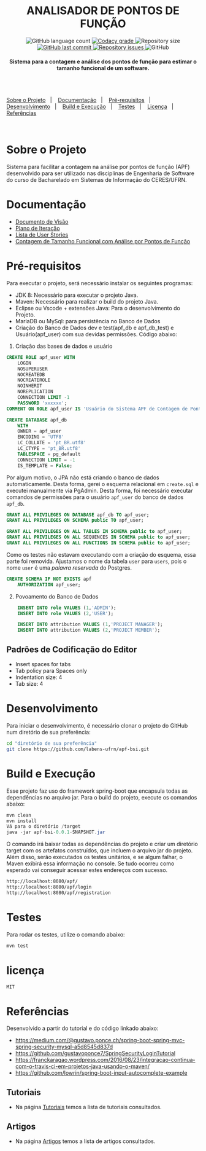 <!-- Título -->
<h1 align="center">
ANALISADOR DE PONTOS DE FUNÇÃO 
</h1>
 
<!-- Badge_Grade -->
<p align="center">
  <img alt="GitHub language count" src="https://img.shields.io/github/languages/count/lukemorales/rocketshoes-react-native.svg">

  <a href="https://www.codacy.com/app/lukemorales/rocketshoes-react-native?utm_source=github.com&amp;utm_medium=referral&amp;utm_content=lukemorales/rocketshoes-react-native&amp;utm_campaign=Badge_Grade">
    <img alt="Codacy grade" src="https://img.shields.io/codacy/grade/e4cc1482460841bdaa99c2e75e01f0bc.svg">
  </a>

  <img alt="Repository size" src="https://img.shields.io/github/repo-size/lukemorales/rocketshoes-react-native.svg">
  <a href="https://github.com/lukemorales/rocketshoes-react-native/commits/master">
    <img alt="GitHub last commit" src="https://img.shields.io/github/last-commit/lukemorales/rocketshoes-react-native.svg">
  </a>
  <a href="https://github.com/lukemorales/rocketshoes-react-native/issues">
    <img alt="Repository issues" src="https://img.shields.io/github/issues/lukemorales/rocketshoes-react-native.svg">
  </a>
  <img alt="GitHub" src="https://img.shields.io/github/license/lukemorales/rocketshoes-react-native.svg">
</p>

<!-- Descrição -->
<h4 align="center">
Sistema para a contagem e análise dos pontos de função para estimar o tamanho funcional de um software.
</h4><br><br>

 <!-- Links dos tópicos -->
<p align="center"></p>
<a href="#sobre">Sobre o Projeto</a>&nbsp;&nbsp;&nbsp;|&nbsp;&nbsp;&nbsp;
<a href="#doc">Documentação</a>&nbsp;&nbsp;&nbsp;|&nbsp;&nbsp;&nbsp;
<a href="#pre">Pré-requisitos</a>&nbsp;&nbsp;&nbsp;|&nbsp;&nbsp;&nbsp;
<a href="#des">Desenvolvimento</a>&nbsp;&nbsp;&nbsp;|&nbsp;&nbsp;&nbsp;
<a href="#bui">Build e Execução</a>&nbsp;&nbsp;&nbsp;|&nbsp;&nbsp;&nbsp;
<a href="#tes">Testes</a>&nbsp;&nbsp;&nbsp;|&nbsp;&nbsp;&nbsp;
<a href="#lic">Licença</a>&nbsp;&nbsp;&nbsp;|&nbsp;&nbsp;&nbsp;
  <a href="#ref">Referências</a>
</p>
<br>
<a id="sobre"></a> 

# Sobre o Projeto
Sistema para facilitar a contagem na análise por pontos de função (APF) desenvolvido para ser utilizado nas disciplinas de Engenharia de Software do curso de Bacharelado em Sistemas de Informação do CERES/UFRN.

<a id="doc"></a> 

# Documentação
* [Documento de Visão](docs/docVisao.md)
* [Plano de Iteração]()
* [Lista de User Stories]()
* [Contagem de Tamanho Funcional com Análise por Pontos de Função]()

<a id="pre"></a> 

# Pré-requisitos
Para executar o projeto, será necessário instalar os seguintes programas:
* JDK 8: Necessário para executar o projeto Java.
* Maven: Necessário para realizar o build do projeto Java.
* Eclipse ou Vscode + extensões Java: Para o desenvolvimento do Projeto.
* MariaDB ou MySql: para persistência no Banco de Dados
* Criação do Banco de Dados dev e test(apf_db e apf_db_test) e Usuário(apf_user) com sua devidas permissões.
Código abaixo:

1. Criação das bases de dados e usuário

```sql
CREATE ROLE apf_user WITH
	LOGIN
	NOSUPERUSER
	NOCREATEDB
	NOCREATEROLE
	NOINHERIT
	NOREPLICATION
	CONNECTION LIMIT -1
	PASSWORD 'xxxxxx';
COMMENT ON ROLE apf_user IS 'Usuário do Sistema APF de Contagem de Pontos de Função.';
```

```sql
CREATE DATABASE apf_db
    WITH 
    OWNER = apf_user
    ENCODING = 'UTF8'
    LC_COLLATE = 'pt_BR.utf8'
    LC_CTYPE = 'pt_BR.utf8'
    TABLESPACE = pg_default
    CONNECTION LIMIT = -1
    IS_TEMPLATE = False;
```

Por algum motivo, o JPA não está criando o banco de dados automaticamente. Desta forma, gerei o esquema relacional em `create.sql` e executei manualmente via PgAdmin. Desta forma, foi necessário executar comandos de permissões para o usuário `apf_user` do banco de dados `apf_db`.
```sql
GRANT ALL PRIVILEGES ON DATABASE apf_db TO apf_user;
GRANT ALL PRIVILEGES ON SCHEMA public TO apf_user;

GRANT ALL PRIVILEGES ON ALL TABLES IN SCHEMA public to apf_user;
GRANT ALL PRIVILEGES ON ALL SEQUENCES IN SCHEMA public to apf_user;
GRANT ALL PRIVILEGES ON ALL FUNCTIONS IN SCHEMA public to apf_user;
```

Como os testes não estavam executando com a criação do esquema, essa parte foi removida. Ajustamos o nome da tabela `user` para `users`, pois o nome `user` é uma *palavra reservada* do Postgres.
```sql
CREATE SCHEMA IF NOT EXISTS apf
    AUTHORIZATION apf_user;
```

2. Povoamento do Banco de Dados
```sql
    INSERT INTO role VALUES (1,'ADMIN');
    INSERT INTO role VALUES (2,'USER');

    INSERT INTO attribution VALUES (1,'PROJECT MANAGER');
    INSERT INTO attribution VALUES (2,'PROJECT MEMBER');
```
## Padrões de Codificação do Editor
* Insert spaces for tabs
* Tab policy para Spaces only
* Indentation size: 4
* Tab size: 4


<a id="des"></a> 

# Desenvolvimento
Para iniciar o desenvolvimento, é necessário clonar o projeto do GitHub num diretório de sua preferência:
```bash
cd "diretório de sua preferência"
git clone https://github.com/labens-ufrn/apf-bsi.git
```

<a id="bui"></a> 

# Build e Execução

Esse projeto faz uso do framework spring-boot que encapsula todas as dependências no arquivo jar.
Para o build do projeto, execute os comandos abaixo:
```java
mvn clean
mvn install
Vá para o diretório /target
java -jar apf-bsi-0.0.1-SNAPSHOT.jar
```
O comando irá baixar todas as dependências do projeto e criar um diretório target com os artefatos construídos, que incluem o arquivo jar do projeto. Além disso, serão executados os testes unitários, e se algum falhar, o Maven exibirá essa informação no console.
Se tudo ocorreu como esperado vai conseguir acessar estes endereços com sucesso.
```bash
http://localhost:8080/apf/
http://localhost:8080/apf/login
http://localhost:8080/apf/registration
```

<a id="tes"></a> 

# Testes
Para rodar os testes, utilize o comando abaixo:
```java
mvn test
```

<a id="lic"></a> 

# licença

```bash
MIT
```
<a id="ref"></a> 

# Referências

Desenvolvido a partir do tutorial e do código linkado abaixo:


* https://medium.com/@gustavo.ponce.ch/spring-boot-spring-mvc-spring-security-mysql-a5d8545d837d
* https://github.com/gustavoponce7/SpringSecurityLoginTutorial
* https://franckaragao.wordpress.com/2016/08/23/integracao-continua-com-o-travis-ci-em-projetos-java-usando-o-maven/
* https://github.com/lowrin/spring-boot-input-autocomplete-example

## Tutoriais
- Na página [Tutoriais](docs/Tutorials.md) temos a lista de tutoriais consultados.
## Artigos
- Na página [Artigos](docs/referencias.md) temos a lista de artigos consultados.

